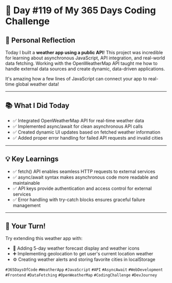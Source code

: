 # 🎯 Day #119 of My 365 Days Coding Challenge

## 💭 Personal Reflection

Today I built a **weather app using a public API**! This project was incredible for learning about asynchronous JavaScript, API integration, and real-world data fetching. Working with the OpenWeatherMap API taught me how to handle external data sources and create dynamic, data-driven applications.

It's amazing how a few lines of JavaScript can connect your app to real-time global weather data!

---

## 📚 What I Did Today

* ✅ Integrated OpenWeatherMap API for real-time weather data  
* ✅ Implemented async/await for clean asynchronous API calls  
* ✅ Created dynamic UI updates based on fetched weather information  
* ✅ Added proper error handling for failed API requests and invalid cities  

---

## 💡 Key Learnings

* ✅ fetch() API enables seamless HTTP requests to external services  
* ✅ async/await syntax makes asynchronous code more readable and maintainable  
* ✅ API keys provide authentication and access control for external services  
* ✅ Error handling with try-catch blocks ensures graceful failure management  

---

## 🚀 Your Turn!

Try extending this weather app with:

* 🧩 Adding 5-day weather forecast display and weather icons  
* ➕ Implementing geolocation to get user's current location weather  
* ⚙️ Creating weather alerts and storing favorite cities in localStorage  

`#365DaysOfCode` `#WeatherApp` `#JavaScript` `#API` `#AsyncAwait` `#WebDevelopment` `#Frontend` `#DataFetching` `#OpenWeatherMap` `#CodingChallenge` `#DevJourney`